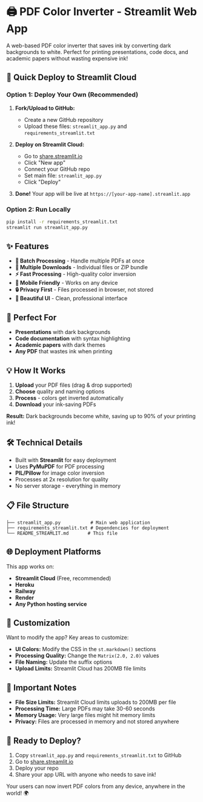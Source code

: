 # 🖨️ PDF Color Inverter - Streamlit Web App

A web-based PDF color inverter that saves ink by converting dark backgrounds to white. Perfect for printing presentations, code docs, and academic papers without wasting expensive ink!

## 🚀 Quick Deploy to Streamlit Cloud

### Option 1: Deploy Your Own (Recommended)

1. **Fork/Upload to GitHub:**
   - Create a new GitHub repository
   - Upload these files: `streamlit_app.py` and `requirements_streamlit.txt`

2. **Deploy on Streamlit Cloud:**
   - Go to [share.streamlit.io](https://share.streamlit.io)
   - Click "New app"
   - Connect your GitHub repo
   - Set main file: `streamlit_app.py`
   - Click "Deploy"

3. **Done!** Your app will be live at `https://[your-app-name].streamlit.app`

### Option 2: Run Locally

```bash
pip install -r requirements_streamlit.txt
streamlit run streamlit_app.py
```

## ✨ Features

- **🔄 Batch Processing** - Handle multiple PDFs at once
- **💾 Multiple Downloads** - Individual files or ZIP bundle
- **⚡ Fast Processing** - High-quality color inversion
- **📱 Mobile Friendly** - Works on any device
- **🔒 Privacy First** - Files processed in browser, not stored
- **🎨 Beautiful UI** - Clean, professional interface

## 🎯 Perfect For

- **Presentations** with dark backgrounds
- **Code documentation** with syntax highlighting  
- **Academic papers** with dark themes
- **Any PDF** that wastes ink when printing

## 💡 How It Works

1. **Upload** your PDF files (drag & drop supported)
2. **Choose** quality and naming options
3. **Process** - colors get inverted automatically
4. **Download** your ink-saving PDFs

**Result:** Dark backgrounds become white, saving up to 90% of your printing ink!

## 🛠️ Technical Details

- Built with **Streamlit** for easy deployment
- Uses **PyMuPDF** for PDF processing
- **PIL/Pillow** for image color inversion
- Processes at 2x resolution for quality
- No server storage - everything in memory

## 📋 File Structure

```
├── streamlit_app.py           # Main web application
├── requirements_streamlit.txt # Dependencies for deployment
└── README_STREAMLIT.md       # This file
```

## 🌐 Deployment Platforms

This app works on:
- **Streamlit Cloud** (Free, recommended)
- **Heroku** 
- **Railway**
- **Render**
- **Any Python hosting service**

## 🔧 Customization

Want to modify the app? Key areas to customize:

- **UI Colors:** Modify the CSS in the `st.markdown()` sections
- **Processing Quality:** Change the `Matrix(2.0, 2.0)` values
- **File Naming:** Update the suffix options
- **Upload Limits:** Streamlit Cloud has 200MB file limits

## 🚨 Important Notes

- **File Size Limits:** Streamlit Cloud limits uploads to 200MB per file
- **Processing Time:** Large PDFs may take 30-60 seconds
- **Memory Usage:** Very large files might hit memory limits
- **Privacy:** Files are processed in memory and not stored anywhere

## 🎉 Ready to Deploy?

1. Copy `streamlit_app.py` and `requirements_streamlit.txt` to GitHub
2. Go to [share.streamlit.io](https://share.streamlit.io)
3. Deploy your repo
4. Share your app URL with anyone who needs to save ink!

Your users can now invert PDF colors from any device, anywhere in the world! 🌍